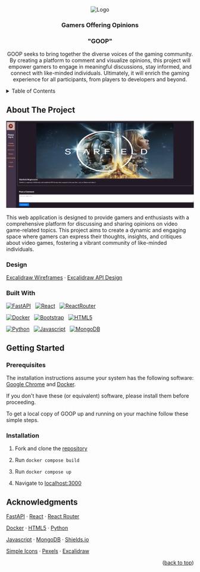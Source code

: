 <a name="readme-top"></a>




<!-- PROJECT LOGO -->
<br />
<div align="center">
    <img src="https://imgur.com/tCGZNdq.jpg" alt="Logo" width="80" height="80">

<h3 align="center">Gamers Offering Opinions</h3>
<h3 align="center">"GOOP"</h3>

  <p align="center">
    GOOP seeks to bring together the diverse voices of the gaming community. By creating a platform to comment and visualize opinions, this project will empower gamers to engage in meaningful discussions, stay informed, and connect with like-minded individuals. Ultimately, it will enrich the gaming experience for all participants, from players to developers and beyond.
</div>



<!-- TABLE OF CONTENTS -->
<details>
  <summary>Table of Contents</summary>
  <ol>
    <li>
      <a href="#about-the-project">About The Project</a>
      <ul>
      <li><a href="#design">Design</a></li>
        <li><a href="#built-with">Built With</a></li>
      </ul>
    </li>
    <li>
      <a href="#getting-started">Getting Started</a>
      <ul>
        <li><a href="#prerequisites">Prerequisites</a></li>
        <li><a href="#installation">Installation</a></li>
      </ul>
    </li>
    <li><a href="#acknowledgments">Acknowledgments</a></li>
  </ol>
</details>



<!-- ABOUT THE PROJECT -->
## About The Project

[![Project Name Screen Shot][project-screenshot]](https://gitlab.com/git-gud2000/module3-project-gamma)

This web application is designed to provide gamers and enthusiasts with a comprehensive platform for discussing and sharing opinions on video game-related topics. This project aims to create a dynamic and engaging space where gamers can express their thoughts, insights, and critiques about video games, fostering a vibrant community of like-minded individuals.

### Design

[Excalidraw Wireframes](https://excalidraw.com/#room=a9a88add792be319a12e,iKu_RzqauWQ8NNKoFicpYw) · [Excalidraw API Design](https://excalidraw.com/#room=a9a88add792be319a12e,iKu_RzqauWQ8NNKoFicpYw)

### Built With

[![FastAPI][Fastapi.tiangolo.com]][Fastapi-url] &nbsp; [![React][React.js]][React-url] &nbsp; [![ReactRouter][ReactRouter.com]][ReactRouter-url]

[![Docker][Docker.com]][Docker-url] &nbsp; [![Bootstrap][Bootstrap.com]][Bootstrap-url] &nbsp; [![HTML5][HTML5.com]][HTML5-url]

[![Python][Python.org]][Python-url] &nbsp; [![Javascript][Javascript.com]][Javascript-url] &nbsp; [![MongoDB][MongoDB.com]][MongoDB-url]



<!-- GETTING STARTED -->
## Getting Started

### Prerequisites

The installation instructions assume your system has the following software: [Google Chrome](https://www.google.com/chrome/) and [Docker](https://www.docker.com/).

If you don't have these (or equivalent) software, please install them before proceeding.

To get a local copy of GOOP up and running on your machine follow these simple steps.

### Installation

1. Fork and clone the [repository](https://gitlab.com/git-gud2000/module3-project-gamma)

2. Run `docker compose build`

3. Run `docker compose up`

4. Navigate to [localhost:3000](http://localhost:3000/)


<!-- ACKNOWLEDGMENTS -->
## Acknowledgments

[FastAPI](https://fastapi.tiangolo.com/) · [React](https://react.dev/) · [React Router](https://reactrouter.com/en/main)

[Docker](https://www.docker.com/) · [HTML5](https://developer.mozilla.org/en-US/docs/Web/HTML) · [Python](https://www.python.org/)

[Javascript](https://developer.mozilla.org/en-US/docs/Web/JavaScript) · [MongoDB](https://www.mongodb.com/) · [Shields.io](https://shields.io/)

[Simple Icons](https://simpleicons.org/) · [Pexels](https://www.pexels.com/) · [Excalidraw](https://excalidraw.com/)

<p align="right">(<a href="#readme-top">back to top</a>)</p>



<!-- MARKDOWN LINKS & IMAGES -->
<!-- https://www.markdownguide.org/basic-syntax/#reference-style-links -->
[project-screenshot]: screenshot.png

[Fastapi.tiangolo.com]: https://img.shields.io/badge/Fastapi-009688?style=for-the-badge&logo=fastapi&logoColor=white
[FastAPI-url]: https://fastapi.tiangolo.com/

[React.js]: https://img.shields.io/badge/React-61DAFB?style=for-the-badge&logo=react&logoColor=white
[React-url]: https://reactjs.org/

[Bootstrap.com]: https://img.shields.io/badge/Bootstrap-7952B3?style=for-the-badge&logo=bootstrap&logoColor=white
[Bootstrap-url]: https://getbootstrap.com

[Docker.com]: https://img.shields.io/badge/Docker-2496ED?style=for-the-badge&logo=docker&logoColor=white
[Docker-url]: https://www.docker.com/

[HTML5.com]: https://img.shields.io/badge/HTML5-E34F26?style=for-the-badge&logo=html5&logoColor=white
[HTML5-url]: https://developer.mozilla.org/en-US/docs/Web/HTML

[Python.org]: https://img.shields.io/badge/Python-3776AB?style=for-the-badge&logo=python&logoColor=white
[Python-url]: https://www.python.org/

[Javascript.com]: https://img.shields.io/badge/JavaScript-F7DF1E?style=for-the-badge&logo=javascript&logoColor=white
[Javascript-url]: https://developer.mozilla.org/en-US/docs/Web/JavaScript

[MongoDB.com]: https://img.shields.io/badge/MongoDB-%234ea94b.svg?style=for-the-badge&logo=mongodb&logoColor=white
[MongoDB-url]: https://www.mongodb.com/

[ReactRouter.com]: https://img.shields.io/badge/React_Router-CA4245?style=for-the-badge&logo=reactrouter&logoColor=white
[ReactRouter-url]: https://reactrouter.com/en/main
